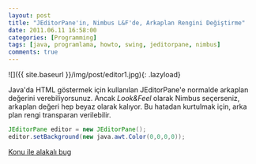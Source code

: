```yaml
---
layout: post
title: "JEditorPane'in, Nimbus L&F'de, Arkaplan Rengini Değiştirme"
date: 2011.06.11 16:58:00
categories: [Programming]
tags: [java, programlama, howto, swing, jeditorpane, nimbus]
comments: true
---
```

![]({{ site.baseurl }}/img/post/editor1.jpg){: .lazyload}

Java'da HTML göstermek için kullanılan JEditorPane'e normalde arkaplan değerini verebiliyorsunuz. Ancak _Look&Feel_ olarak Nimbus seçerseniz, arkaplan değeri hep beyaz olarak kalıyor. Bu hatadan kurtulmak için, arka plan rengi transparan verilebilir. 

```java
JEditorPane editor = new JEditorPane();
editor.setBackground(new java.awt.Color(0,0,0,0));
```

[Konu ile alakalı bug](http://bugs.sun.com/bugdatabase/view_bug.do;jsessionid=ab1938d61a7fd83ca2b54eb8df7?bug_id=6789980)
